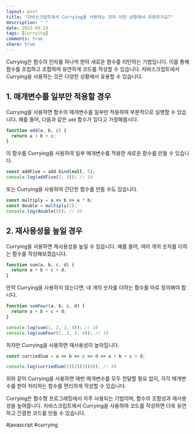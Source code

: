 ```yaml
---
layout: post
title: "자바스크립트에서 Currying을 사용하는 것이 어떤 상황에서 유용한가요?"
description: " "
date: 2023-09-18
tags: [Currying]
comments: true
share: true
---
```


Currying은 함수의 인자를 하나씩 받아 새로운 함수를 리턴하는 기법입니다. 이를 통해 함수를 조립하고 조합하여 유연하게 코드를 작성할 수 있습니다. 자바스크립트에서 Currying을 사용하는 것은 다양한 상황에서 유용할 수 있습니다.

## 1. 매개변수를 일부만 적용할 경우

Currying을 사용하면 함수의 매개변수를 일부만 적용하여 부분적으로 실행할 수 있습니다. 예를 들어, 다음과 같은 `add` 함수가 있다고 가정해봅시다.

```javascript
function add(a, b, c) {
  return a + b + c;
}
```

이 함수를 Currying을 사용하여 일부 매개변수를 적용한 새로운 함수를 만들 수 있습니다.

```javascript
const addFive = add.bind(null, 5);
console.log(addFive(2, 3)); // 10
```

또는 Currying을 사용하여 간단한 함수를 만들 수도 있습니다.

```javascript
const multiply = a => b => a * b;
const double = multiply(2);
console.log(double(5)); // 10
```

## 2. 재사용성을 높일 경우

Currying을 사용하면 재사용성을 높일 수 있습니다. 예를 들어, 여러 개의 숫자를 더하는 함수를 작성해보겠습니다.

```javascript
function sum(a, b, c, d) {
  return a + b + c + d;
}
```

만약 Currying을 사용하지 않는다면, 네 개의 숫자를 더하는 함수를 따로 정의해야 합니다.

```javascript
function sumFour(a, b, c, d) {
  return a + b + c + d;
}

console.log(sum(1, 2, 3, 4)); // 10
console.log(sumFour(1, 2, 3, 4)); // 10
```

하지만 Currying을 사용하면 재사용성이 높아집니다.

```javascript
const curriedSum = a => b => c => d => a + b + c + d;

console.log(curriedSum(1)(2)(3)(4)); // 10
```

위와 같이 Currying을 사용하면 매번 매개변수를 모두 전달할 필요 없이, 각각 매개변수를 받아 처리하는 함수를 편리하게 작성할 수 있습니다.

Currying은 함수형 프로그래밍에서 자주 사용되는 기법이며, 함수의 조합성과 재사용성을 높여줍니다. 자바스크립트에서 Currying을 사용하여 코드를 작성하면 더욱 유연하고 간결한 코드를 만들 수 있습니다.

#javascript #currying